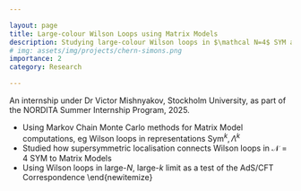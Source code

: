 ```yaml
---

layout: page
title: Large-colour Wilson Loops using Matrix Models
description: Studying large-colour Wilson loops in $\mathcal N=4$ SYM as a test of the $\mathrm{AdS}$/CFT Correspondence.
# img: assets/img/projects/chern-simons.png
importance: 2
category: Research

---
```

<!--\href{https://github.com/RehmatSChawla/MCMC-Matrix-Models/blob/main/Presentation.pdf}{Presentation}-->

An internship under Dr Victor Mishnyakov, Stockholm University, as part of the NORDITA Summer Internship Program, 2025.

- Using Markov Chain Monte Carlo methods for Matrix Model computations, eg Wilson loops in representations $\mathrm{Sym}^k,\Lambda^k$
- Studied how supersymmetric localisation connects Wilson loops in $\mathcal N=4$ SYM to Matrix Models
- Using Wilson loops in large-$N$, large-$k$ limit as a test of the $\mathrm{AdS}$/CFT Correspondence
\end{newitemize}



<!--
\repoint{Knot Polynomials from $\mathcal N=4$ SYM}[Bachelor's Thesis II]{Spring '24}[Guide : Prof. Pichai Ramadevi, Department of Physics, IITB][Polynomial knot invariants can be derived by counting solutions of BHN localisation equations modifed by surface operators.\hspace*{-1ex}]
\begin{newitemize}
    \item Used knot parametrisations, numerical techniques on Lie groups to study BHN solution space and derive knot polynomials
    \item Surveyed surface operators' role in supersymmetric theories and modification of BHN equations in their presence
\end{newitemize}

\repoint{Knot Invariants from Perturbative Chern Simons}[Bachelor's Thesis I][\href{https://github.com/RehmatSChawla/Perturbative-Chern-Simons/blob/main/Report.pdf}{Report}][\href{https://github.com/RehmatSChawla/Perturbative-Chern-Simons/blob/main/Presentation.pdf}{Presentation}]{}[Guide : Prof. Pichai Ramadevi, Department of Physics, IITB\pointdate{Fall '23}][The Chern-Simons topological QFT is exactly solvable but can also be studied perturbatively. The topological nature of the theory allows use in deriving knot invariants, objects which distinguish knots.]
\begin{newitemize}
    \item Investigated knot parametrisations and integration techniques to efficiently compute invariants using Mathematica
    \item Derived integral forms of Vassiliev invariants from Wilson loop operators in a Chern-Simons theory
    % \item Surveyed literature on topological QFTs, Chern-Simons theories and their applications such as the quantum hall effect
    % \item Derived Feynman Rules following a Faddeev-Popov procedure to calculate Vassiliev invariants from Wilson loop VEVs
    % \item Studied loop parametrisations and integration techniques to efficiently compute invariants using Mathematica
    % \item Studied Chern-Simons theory and its applications in condensed matter physics and topological quantum computing
    % \item Examining resurgence techniques like Borel resummation to extract non-perturbative terms from asymptotic series
\end{newitemize}-->
